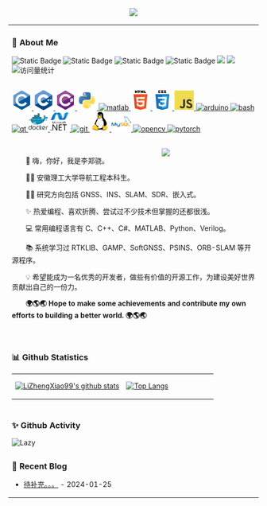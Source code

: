<div align="center">
    <img src="https://readme-typing-svg.herokuapp.com/?lines=✨欢迎来到我的空间✨;李郑骁同学祝您今天愉快!&center=true&size=27">
</div>


<table>

<tr><td>
    
### 🤺 About Me
<!-- profile logo 个人资料徽标 -->

<div>
    <img alt="Static Badge" src="https://img.shields.io/badge/%E7%94%B5%E8%AF%9D-15255291038-blue">
    <img alt="Static Badge" src="https://img.shields.io/badge/QQ-1482275402-red">
    <img alt="Static Badge" src="https://img.shields.io/badge/%E5%BE%AE%E4%BF%A1-lizhengxiao99-green">
    <img alt="Static Badge" src="https://img.shields.io/badge/Email-dauger%40126.com-brown">
    <a href="https://blog.csdn.net/daoge2666/"><img src="https://img.shields.io/badge/CSDN-论坛-c32136" /></a>
    <a href="https://www.zhihu.com/people/dao-ge-92-60/"><img src="https://img.shields.io/badge/Zhihu-知乎-blue" /></a>
    <!-- visitor statistics logo 访问量统计徽标 -->
    <img src="https://komarev.com/ghpvc/?username=LiZhengXiao99&label=Views&color=0e75b6&style=flat" alt="访问量统计" />
</div>

<div>&nbsp;</div>

<p align="left"> 
    <a href="https://www.cprogramming.com/" target="_blank" rel="noreferrer"> <img src="https://raw.githubusercontent.com/devicons/devicon/master/icons/c/c-original.svg" alt="c" width="40" height="40"/> </a> 
    <a href="https://www.w3schools.com/cpp/" target="_blank" rel="noreferrer"> <img src="https://raw.githubusercontent.com/devicons/devicon/master/icons/cplusplus/cplusplus-original.svg" alt="cplusplus" width="40" height="40"/> </a> 
    <a href="https://www.w3schools.com/cs/" target="_blank" rel="noreferrer"> <img src="https://raw.githubusercontent.com/devicons/devicon/master/icons/csharp/csharp-original.svg" alt="csharp" width="40" height="40"/> </a> 
    <a href="https://www.python.org" target="_blank" rel="noreferrer"> <img src="https://raw.githubusercontent.com/devicons/devicon/master/icons/python/python-original.svg" alt="python" width="40" height="40"/> </a> 
    <a href="https://www.mathworks.com/" target="_blank" rel="noreferrer"> <img src="https://upload.wikimedia.org/wikipedia/commons/2/21/Matlab_Logo.png" alt="matlab" width="40" height="40"/> </a> 
    <a href="https://www.w3.org/html/" target="_blank" rel="noreferrer"> <img src="https://raw.githubusercontent.com/devicons/devicon/master/icons/html5/html5-original-wordmark.svg" alt="html5" width="40" height="40"/> </a> 
    <a href="https://www.w3schools.com/css/" target="_blank" rel="noreferrer"> <img src="https://raw.githubusercontent.com/devicons/devicon/master/icons/css3/css3-original-wordmark.svg" alt="css3" width="40" height="40"/> </a> 
    <a href="https://developer.mozilla.org/en-US/docs/Web/JavaScript" target="_blank" rel="noreferrer"> <img src="https://raw.githubusercontent.com/devicons/devicon/master/icons/javascript/javascript-original.svg" alt="javascript" width="40" height="40"/> </a> 
    <a href="https://www.arduino.cc/" target="_blank" rel="noreferrer"> <img src="https://cdn.worldvectorlogo.com/logos/arduino-1.svg" alt="arduino" width="40" height="40"/> </a> 
    <a href="https://www.gnu.org/software/bash/" target="_blank" rel="noreferrer"> <img src="https://www.vectorlogo.zone/logos/gnu_bash/gnu_bash-icon.svg" alt="bash" width="40" height="40"/> </a> 
    <a href="https://www.qt.io/" target="_blank" rel="noreferrer"> <img src="https://upload.wikimedia.org/wikipedia/commons/0/0b/Qt_logo_2016.svg" alt="qt" width="40" height="40"/> </a>  
    <a href="https://www.docker.com/" target="_blank" rel="noreferrer"> <img src="https://raw.githubusercontent.com/devicons/devicon/master/icons/docker/docker-original-wordmark.svg" alt="docker" width="40" height="40"/> </a> 
    <a href="https://dotnet.microsoft.com/" target="_blank" rel="noreferrer"> <img src="https://raw.githubusercontent.com/devicons/devicon/master/icons/dot-net/dot-net-original-wordmark.svg" alt="dotnet" width="40" height="40"/> </a> 
    <a href="https://git-scm.com/" target="_blank" rel="noreferrer"> <img src="https://www.vectorlogo.zone/logos/git-scm/git-scm-icon.svg" alt="git" width="40" height="40"/> </a> 
    <a href="https://www.linux.org/" target="_blank" rel="noreferrer"> <img src="https://raw.githubusercontent.com/devicons/devicon/master/icons/linux/linux-original.svg" alt="linux" width="40" height="40"/> </a> 
    <a href="https://www.mysql.com/" target="_blank" rel="noreferrer"> <img src="https://raw.githubusercontent.com/devicons/devicon/master/icons/mysql/mysql-original-wordmark.svg" alt="mysql" width="40" height="40"/> </a> 
    <a href="https://opencv.org/" target="_blank" rel="noreferrer"> <img src="https://www.vectorlogo.zone/logos/opencv/opencv-icon.svg" alt="opencv" width="40" height="40"/> </a> 
    <a href="https://pytorch.org/" target="_blank" rel="noreferrer"> <img src="https://www.vectorlogo.zone/logos/pytorch/pytorch-icon.svg" alt="pytorch" width="40" height="40"/> </a> 
</p>

<div>&nbsp;</div>

<img align="right" width="188" src="https://pic-bed-1316053657.cos.ap-nanjing.myqcloud.com/img/104987988.png" />

<p>&emsp;&emsp;👋 嗨，你好，我是李郑骁。</p>
<p>&emsp;&emsp;👨‍🎓 安徽理工大学导航工程本科生。</p>
<p>&emsp;&emsp;🕵️‍♂️ 研究方向包括 GNSS、INS、SLAM、SDR、嵌入式。</p>
<p>&emsp;&emsp;✨ 热爱编程、喜欢折腾、尝试过不少技术但掌握的还都很浅。</p>
<p>&emsp;&emsp;💻 常用编程语言有 C、C++、C#、MATLAB、Python、Verilog。</p>
<p>&emsp;&emsp;📚 系统学习过 RTKLIB、GAMP、SoftGNSS、PSINS、ORB-SLAM 等开源程序。</p>
<p>&emsp;&emsp;💡 希望能成为一名优秀的开发者，做些有价值的开源工作，为建设美好世界贡献出自己的一份力。</strong></p>
<p><strong>&emsp;&emsp;🌍🌎🌏 Hope to make some achievements and contribute my own efforts to building a better world. 🌍🌎🌏</strong></p>
<div>&nbsp;</div>

</td></tr>



<tr><td>

### 📊 Github Statistics

<table>

<tr><td align="center" width="55%">
    
[![LiZhengXiao99's github stats](https://github-readme-stats.vercel.app/api?username=LiZhengXiao99&count_private=true&show_icons=true&theme=white)](https://github.com/LiZhengXiao99/github-readme-stats)

</td><td align="top" width="45%">

[![Top Langs](https://github-readme-stats.vercel.app/api/top-langs/?username=LiZhengXiao99&layout=compact&theme=white)](https://github.com/LiZhengXiao99/github-readme-stats)

</table>
</td></tr>


<tr><td>

### ✨ Github Activity
    
<img src="https://github-readme-activity-graph.vercel.app/graph?username=LiZhengXiao99&theme=github-compact&custom_title=Activity&radius=30&height=250" alt="Lazy">

</td></tr>


<tr><td>
    
### 📃 Recent Blog

* <a href='' target='_blank'>待补充。。。</a> - 2024-01-25

</td></tr>


</table>





